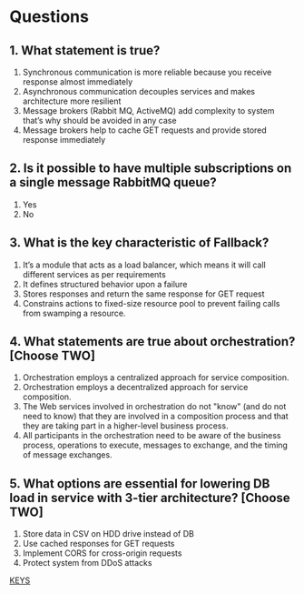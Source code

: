 # Questions

## 1. What statement is true?

1) Synchronous communication is more reliable because you receive response almost immediately
2) Asynchronous communication decouples services and makes architecture more resilient
3) Message brokers (Rabbit MQ, ActiveMQ) add complexity to system that’s why should be avoided in any case
4) Message brokers help to cache GET requests and provide stored response immediately

## 2. Is it possible to have multiple subscriptions on a single message RabbitMQ queue?

1) Yes
2) No

## 3. What is the key characteristic of Fallback?

1) It’s a module that acts as a load balancer, which means it will call different services as per requirements
2) It defines structured behavior upon a failure
3) Stores responses and return the same response for GET request
4) Constrains actions to fixed-size resource pool to prevent failing calls from swamping a resource.

## 4. What statements are true about orchestration? [Choose TWO]

1) Orchestration employs a centralized approach for service composition.
2) Orchestration employs a decentralized approach for service composition.
3) The Web services involved in orchestration do not "know" (and do not need to know) that they are involved in a composition process and that they are taking part in a higher-level business process.
4) All participants in the orchestration need to be aware of the business process, operations to execute, messages to exchange, and the timing of message exchanges.

## 5. What options are essential for lowering DB load in service with 3-tier architecture? [Choose TWO]

1) Store data in CSV on HDD drive instead of DB
2) Use cached responses for GET requests
3) Implement CORS for cross-origin requests
4) Protect system from DDoS attacks

[KEYS](https://epam.sharepoint.com/:x:/r/sites/MicroservicesProgram/Shared%20Documents/Keys.xlsx?d=wd46da4aa1b974aac94b63ef2eef6aad1&csf=1&web=1&e=MNz1cv)